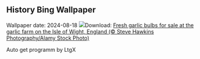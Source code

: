 ## History Bing Wallpaper
Wallpaper date: 2024-08-18
![](https://www.bing.com/th?id=OHR.GarlicFestival2024_EN-GB7313189944_UHD.jpg&w=1000)Download: [Fresh garlic bulbs for sale at the garlic farm on the Isle of Wight, England (© Steve Hawkins Photography/Alamy Stock Photo)](https://www.bing.com/th?id=OHR.GarlicFestival2024_EN-GB7313189944_UHD.jpg)

Auto get programm by LtgX
